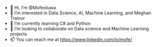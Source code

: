 - 👋 Hi, I’m @Mofeoluwa
- 👀 I’m interested in Data Science, AI, Machine Learning, and Meghan Trainor
- 🌱 I’m currently learning C# and Python
- 💞️ I’m looking to collaborate on Data science and Machine Learning projects
- 📫 You can reach me at https://www.linkedin.com/in/mofe/

<!---
Mofeoluwa/Mofeoluwa is a ✨ special ✨ repository because its `README.md` (this file) appears on your GitHub profile.
You can click the Preview link to take a look at your changes.
--->
